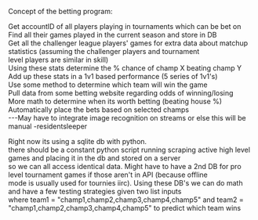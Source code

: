 Concept of the betting program:

Get accountID of all players playing in tournaments which can be bet on <br />
Find all their games played in the current season and store in DB<br />
Get all the challenger league players' games for extra data about matchup statistics (assuming the challenger players and tournament<br />
  level players are similar in skill)<br />
Using these stats determine the % chance of champ X beating champ Y<br />
Add up these stats in a 1v1 based performance (5 series of 1v1's)<br />
Use some method to determine which team will win the game<br />
Pull data from some betting website regarding odds of winning/losing<br />
More math to determine when its worth betting (beating house %)<br />
Automatically place the bets based on selected champs<br />
  ---May have to integrate image recognition on streams or else this will be manual -residentsleeper<br />

Right now its using a sqlite db with python.<br />
there should be a constant python script running scraping active high level games and placing it in the db and stored on a server<br />
  so we can all access identical data. Might have to have a 2nd DB for pro level tournament games if those aren't in API (because offline<br />
  mode is usually used for tournies iirc). Using these DB's we can do math and have a few testing strategies given two list inputs<br />
  where team1 = "champ1,champ2,champ3,champ4,champ5" and team2 = "champ1,champ2,champ3,champ4,champ5" to predict which team wins<br />
